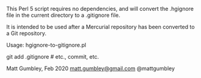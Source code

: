 This Perl 5 script requires no dependencies, and will convert the .hgignore file
in the current directory to a .gitignore file.

It is intended to be used after a Mercurial repository has been converted to a
Git repository.

Usage: hgignore-to-gitignore.pl

git add .gitignore # etc., commit, etc.


Matt Gumbley, Feb 2020
matt.gumbley@gmail.com
@mattgumbley

